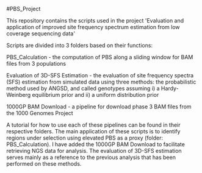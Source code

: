 #PBS_Project

This repository contains the scripts used in the project 'Evaluation and application of improved site frequency spectrum estimation from low coverage sequencing data'

Scripts are divided into 3 folders based on their functions:

PBS_Calculation - the computation of PBS along a sliding window for BAM files from 3 populations

Evaluation of 3D-SFS Estimation - the evaluation of site frequency spectra (SFS) estimation from simulated data using three methods: the probabilistic method used by ANGSD, and called genotypes assuming i) a Hardy-Weinberg equilibrium prior and ii) a uniform distribution prior

1000GP BAM Download - a pipeline for download phase 3 BAM files from the 1000 Genomes Project

A tutorial for how to use each of these pipelines can be found in their respective folders. The main application of these scripts is to identify regions under selection using elevated PBS as a proxy (folder: PBS_Calculation). I have added the 1000GP BAM Download to facilitate retrieving NGS data for analysis. The evaluation of 3D-SFS estimation serves mainly as a reference to the previous analysis that has been performed on these methods.
